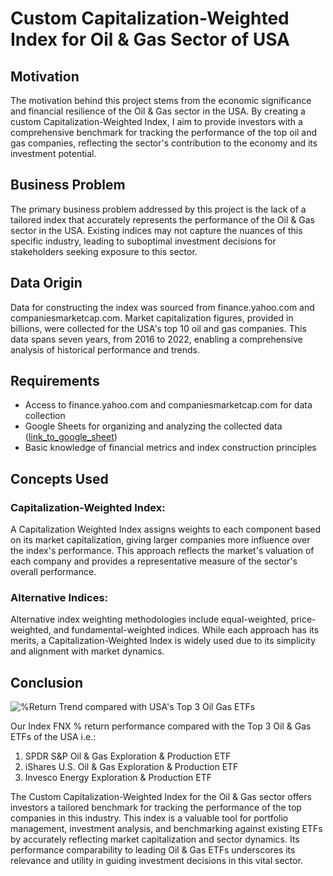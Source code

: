 # Custom Capitalization-Weighted Index for Oil & Gas Sector of USA 

## Motivation
The motivation behind this project stems from the economic significance and financial resilience of the Oil & Gas sector in the USA. By creating a custom Capitalization-Weighted Index, I aim to provide investors with a comprehensive benchmark for tracking the performance of the top oil and gas companies, reflecting the sector's contribution to the economy and its investment potential.

## Business Problem
The primary business problem addressed by this project is the lack of a tailored index that accurately represents the performance of the Oil & Gas sector in the USA. Existing indices may not capture the nuances of this specific industry, leading to suboptimal investment decisions for stakeholders seeking exposure to this sector.

## Data Origin
Data for constructing the index was sourced from finance.yahoo.com and companiesmarketcap.com. Market capitalization figures, provided in billions, were collected for the USA's top 10 oil and gas companies. This data spans seven years, from 2016 to 2022, enabling a comprehensive analysis of historical performance and trends.

## Requirements
- Access to finance.yahoo.com and companiesmarketcap.com for data collection
- Google Sheets for organizing and analyzing the collected data ([link_to_google_sheet](https://docs.google.com/spreadsheets/d/1eBIVOjuR5DE0ET9Uq1hY8y3MTrIl4-jCEhmjCAlGqUE/edit?usp=sharing))
- Basic knowledge of financial metrics and index construction principles

## Concepts Used
### Capitalization-Weighted Index:
A Capitalization Weighted Index assigns weights to each component based on its market capitalization, giving larger companies more influence over the index's performance. This approach reflects the market's valuation of each company and provides a representative measure of the sector's overall performance.

### Alternative Indices:
Alternative index weighting methodologies include equal-weighted, price-weighted, and fundamental-weighted indices. While each approach has its merits, a Capitalization-Weighted Index is widely used due to its simplicity and alignment with market dynamics.

## Conclusion
![%Return Trend compared with USA's Top 3 Oil   Gas ETFs](https://github.com/Subham2510/DS-Analytics-Project-Portfolio/assets/91491744/e7e9c2b7-d63c-45f6-b518-18101cacf362)

Our Index FNX % return performance compared with the Top 3 Oil & Gas ETFs of the USA i.e.:
1. SPDR S&P Oil & Gas Exploration & Production ETF
2. iShares U.S. Oil & Gas Exploration & Production ETF
3. Invesco Energy Exploration & Production ETF

The Custom Capitalization-Weighted Index for the Oil & Gas sector offers investors a tailored benchmark for tracking the performance of the top companies in this industry. This index is a valuable tool for portfolio management, investment analysis, and benchmarking against existing ETFs by accurately reflecting market capitalization and sector dynamics. Its performance comparability to leading Oil & Gas ETFs underscores its relevance and utility in guiding investment decisions in this vital sector.
